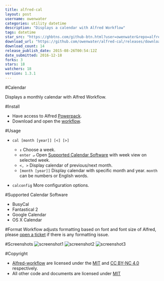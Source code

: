 ```yaml
---
title: alfred-cal
layout: post
username: owenwater
categories: utility datetime
description: "Displays a calendar with Alfred Workflow"
tags: datetime
star_src: "https://ghbtns.com/github-btn.html?user=owenwater&repo=alfred-cal&type=star&count=true"
download_url: "https://github.com/owenwater/alfred-cal/releases/download/1.3.1/Calendar.alfredworkflow"
download_count: 14
release_publish_date: 2015-08-26T00:54:12Z
date_submitted: 2016-12-18
forks: 3
stars: 18
watchers: 18
version: 1.3.1
---
```

#Calendar

Displays a monthly calendar with Alfred Workflow.

#Install
- Have access to Alfred [Powerpack](http://www.alfredapp.com/powerpack/).
- Download and open the [workflow](Calendar.alfredworkflow?raw=true).

#Usage
- `cal [month [year]] [<] [>]`
	- `↕` Choose a week.
	- `enter ↵` Open [Supported Calendar Software](#support) with week view on selected week.
	- `<, >` Display calendar of previous/next month.
	- `[month [year]]` Display calendar with specific month and year. `month` can be numbers or English words.

- `calconfig` More configuration options.

<a name="support"></a>
#Supported Calendar Software
- BusyCal
- Fantastical 2
- Google Calendar
- OS X Calendar

#Format
Workflow adjusts formatting based on font and font size of Alfred, please [open a ticket](https://github.com/owenwater/alfred-cal/issues/new) if there is any formatting issue.


#Screenshots
![screenshot1](screenshots/screenshot1.png?raw=true)
![screenshot2](screenshots/screenshot2.png?raw=true)
![screenshot3](screenshots/screenshot3.png?raw=true)

#Copyright
- [Alfred-workflow](https://github.com/deanishe/alfred-workflow) are licensed under the [MIT](http://opensource.org/licenses/MIT) and [CC BY-NC 4.0](https://creativecommons.org/licenses/by-nc/4.0/legalcode) respectively.
- All other code and documents are licensed under [MIT](http://opensource.org/licenses/MIT)